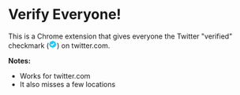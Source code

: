 # Verify Everyone!

This is a Chrome extension that gives everyone the Twitter "verified" checkmark (![Twitter verified](/src/icons/icon-16.png)) on twitter.com.

**Notes:**
 - Works for twitter.com
 - It also misses a few locations